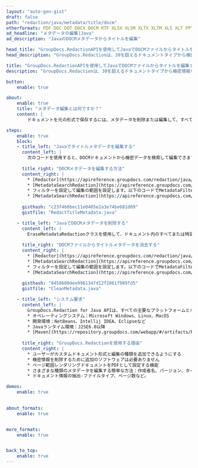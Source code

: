 ```yaml
---
layout: "auto-gen-gist"
draft: false
path: "redaction/java/metadata/title/docm"
otherformats: PDF DOC DOT DOCX DOCM RTF XLSX XLSM XLTX XLTM XLS XLT PPTX PPT PPSX POT PPS PPTM 
ad_headline: "メタデータの編集|Java"
ad_description: "JavaのDOCMメタデータからタイトルを編集"

head_title: "GroupDocs.RedactionAPIを使用してJavaでDOCMファイルからタイトルを編集する"
head_description: "GroupDocs.Redactionは、30を超えるドキュメントタイプから機密情報を削除または編集できる強力なサニタイズAPIです。"

title: "GroupDocs.RedactionAPIを使用してJavaでDOCMファイルからタイトルを編集する"
description: "GroupDocs.Redactionは、30を超えるドキュメントタイプから機密情報を削除または編集できる強力なサニタイズAPIです。"

button:
    enable: true

about:
    enable: true
    title: "メタデータ編集とは何ですか？"
    content: |
        ドキュメントを元の形式で保存するには、メタデータを削除または編集して、すべての機密データを削除する必要があります。これらの目的のために、GroupDocs.Redactionはメタデータ編集APIを提供します。 GroupDocs.Redaction APIを使用すると、編集済みドキュメントをPDFで保存するか、すべてのページをラスターイメージに変換するか、編集済みドキュメントを元の形式で保存してさらに編集することができます。 PDF、DOC、DOCX、PPT、PPTX、XLS、XLSXなどを含むすべてのファイル形式には、いくつかのメタデータプロパティがあります。これらのプロパティには、作成者名、カテゴリ、会社名、コメント、作成時間、最終更新日などが含まれます。また、さまざまなツールや手法を使用して表示できるファイルに関連付けられた非表示のデータもあります。 GroupDocs.Redaction APIを使用すると、これらのメタデータプロパティのいずれかにメタデータ編集を適用できます。必要なメタデータをフィルタリングすることで、それらを変更または削除できます。このガイドでは、Java rsingGroupDocs.RedactionAPIのDOCMファイルからタイトルを編集する方法について説明します。

steps:
    enable: true
    block:
    - title_left: "Javaでタイトルメタデータを編集する"
      content_left: |
        次のコードを使用すると、DOCMドキュメントから機密データを検索して編集できます。フィルタを設定することで、編集の範囲を設定できます。 MetadataFilter.Titleに。 「Title」プロパティを除くすべてのメタデータアイテムで、正規表現の一致が取り消されたままになります。
        
      title_right: "DOCMメタデータを編集する方法"
      content_right: |
        * [Redactor](https://apireference.groupdocs.com/redaction/java/com.groupdocs.redaction/Redactor)クラスのインスタンスを作成し、DOCMファイルをアップロードします
        * [MetadataSearchRedaction](https://apireference.groupdocs.com/redaction/java/com.groupdocs.redaction.redactions/MetadataSearchRedaction)クラスのインスタンスを作成して、ドキュメントのメタデータから機密データを検索して置換します
        * フィルターを設定して編集の範囲を設定します。以下のコードでMetadataFilters.Titleを使用します 
        * [MetadataSearchRedaction](https://apireference.groupdocs.com/redaction/java/com.groupdocs.redaction.redactions/MetadataSearchRedaction)のオブジェクトを使用してsaveメソッドを呼び出します
        
      gisthash: "c23f466bec11e0405e2a3e74be681d09"
      gistfile: "RedactTitleMetadata.java"

    - title_left: "JavaでDOCMメタデータを削除する"
      content_left: |
        EraseMetadataRedactionクラスを使用して、ドキュメント内のすべてまたは特定のメタデータを空の（空白または最小の）値に置き換えることができます。次のコードは、DOCMドキュメントからメタデータプロパティをフィルタリングして削除する方法を示しています。次の例では、ドキュメントのすべてのプロパティが空白になっています。
        
      title_right: "DOCMファイルからタイトルメタデータを消去する"
      content_right: |
        * [Redactor](https://apireference.groupdocs.com/redaction/java/com.groupdocs.redaction/Redactor)クラスのインスタンスを作成し、DOCMファイルをアップロードします
        * [MetadataSearchRedaction](https://apireference.groupdocs.com/redaction/java/com.groupdocs.redaction.redactions/MetadataSearchRedaction)クラスのインスタンスを作成して、ドキュメントのメタデータを削除します
        * フィルターを設定して編集の範囲を設定します。以下のコードでMetadataFilter.AllをMetadataFilter.Titleに置き換えます
        * [MetadataSearchRedaction](https://apireference.groupdocs.com/redaction/java/com.groupdocs.redaction.redactions/MetadataSearchRedaction)のオブジェクトを使用してsaveメソッドを呼び出します
        
      gisthash: "84586804ee996134fd12f2061f989fd5"
      gistfile: "CleanMetadata.java"

    - title_left: "システム要求"
      content_left: |
        GroupDocs.Redaction for Java APIは、すべての主要なプラットフォームとオペレーティングシステムでサポートされています。完全なシステム要件ガイドについては、[システム要件](https://docs.groupdocs.com/redaction/java/system-requirements)にアクセスしてください。以下のコードを実行する前に、システムに次の前提条件がインストールされていることを確認してください。 ：
        * オペレーティングシステム：Microsoft Windows、Linux、MacOS
        * 開発環境：NetBeans、Intellij IDEA、Eclipseなど
        * Javaランタイム環境：J2SE6.0以降
        * [Maven](https://repository.groupdocs.com/webapp/#/artifacts/browse/tree/General/repo/com/groupdocs/groupdocs-redaction)から最新バージョンのGroupDocs.Redaction for Javaを入手してください。
        
      title_right: "GroupDocs.Redactionを使用する理由"
      content_right: |
        * ユーザーがカスタムドキュメント形式と編集の種類を追加できるようにする
        * 機密情報を削除するために追加のソフトウェアは必要ありません
        * ページ範囲レンダリングドキュメントをPDFとして設定する機能
        * さまざまな種類のメタデータを編集する簡単な方法：作成者名、バージョン、タイトル、件名、説明など
        * ドキュメント情報の抽出-ファイルタイプ、ページ数など。

demos:
    enable: true
        

about_formats:
    enable: true


more_formats:
    enable: true


back_to_top:
    enable: true
---
```

